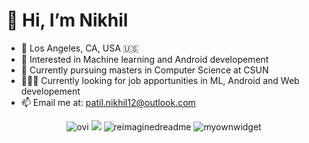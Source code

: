 # 👋 Hi, I’m Nikhil

- 📍 Los Angeles, CA, USA 🇺🇸
- 👀 Interested in Machine learning and Android developement
- 🌱 Currently pursuing masters in Computer Science at CSUN
- 🧑🏾‍💻 Currently looking for job apportunities in ML, Android and Web developement
- 📫 Email me at: <patil.nikhil12@outlook.com>
<div align="center">
  <img src="https://github-readme-stats.vercel.app/api/top-langs?username=nikhilpatil12&show_icons=true&locale=en&layout=compact&theme=chartreuse-dark" alt="ovi" />
  <img src="https://leetcode-stats-six.vercel.app/api?username=nikhilpatil12"/>
  <img src="https://myreadme.vercel.app/api/embed/nikhilpatil12?panels=userstatistics,toprepositories,toplanguages,commitgraph" alt="reimaginedreadme" />
  <img src="https://jokerr.nikpatil.com/api/image" alt="myownwidget" />
</div>

<!---
nikhilpatil12/nikhilpatil12 is a ✨ special ✨ repository because its `README.md` (this file) appears on your GitHub profile.
You can click the Preview link to take a look at your changes.
--->
